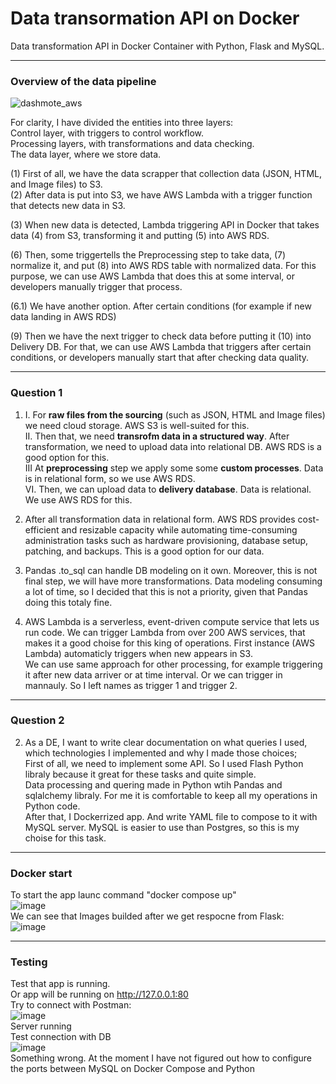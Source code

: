 # Data transormation API on Docker



Data transformation API in Docker Container with Python, Flask and MySQL.
____
### Overview of the data pipeline
![dashmote_aws](https://user-images.githubusercontent.com/53381140/145751154-2b38fb75-8176-4a47-b92b-163934e4b804.png)

For clarity, I have divided the entities into three layers:<br>
Control layer, with triggers to control workflow.<br>
Processing layers, with transformations and data checking.<br>
The data layer, where we store data.<br>

(1) First of all, we have the data scrapper that collection data (JSON, HTML, and Image files) to S3.<br>
(2) After data is put into S3, we have AWS Lambda with a trigger function that detects new data in S3.<br>

(3) When new data is detected, Lambda triggering API in Docker that takes data (4) from S3, transforming it and putting (5) into AWS RDS.<br>

(6) Then, some triggertells the Preprocessing step to take data, (7) normalize it, and put (8) into AWS RDS table with normalized data. For this purpose, we can use AWS Lambda that does this at some interval, or developers manually trigger that process.<br>

(6.1) We have another option. After certain conditions (for example if new data landing in AWS RDS)<br>

(9) Then we have the next trigger to check data before putting it (10) into Delivery DB. For that, we can use AWS Lambda that triggers after certain conditions, or developers manually start that after checking data quality. <br>
____
### Question 1
1. I. For <b>raw files from the sourcing</b> (such as JSON, HTML and Image files) we need cloud storage. AWS S3 is well-suited for this.<br>
II. Then that, we need <b>transrofm data in a structured way</b>. After transformation, we need to upload data into relational DB. AWS RDS is a good option for this.<br>
III At <b>preprocessing</b> step we apply some some <b>custom processes</b>. Data is in relational form, so we use AWS RDS.<br>
VI. Then, we can upload data to <b>delivery database</b>. Data is relational. We use AWS RDS for this.<br>
2. After all transformation data in relational form. AWS RDS provides cost-efficient and resizable capacity while automating time-consuming administration tasks such as hardware provisioning, database setup, patching, and backups. This is a good option for our data. 
3. Pandas .to_sql can handle DB modeling on it own. Moreover, this is not final step, we will have more transformations. Data modeling consuming a lot of time, so I decided that this is not a priority, given that Pandas doing this totaly fine.

4. AWS Lambda is a serverless, event-driven compute service that lets us run code. We can trigger Lambda from over 200 AWS services, that makes it a good choise for this king of operations. First instance (AWS Lambda) automaticly triggers when new appears in S3. <br>
We can use same approach for other processing, for example triggering it after new data arriver or at time interval. Or we can trigger in mannauly. So I left names as trigger 1 and trigger 2.
____
### Question 2

2. As a DE, I want to write clear documentation on what queries I used, which technologies I
implemented and why I made those choices;<br>
First of all, we need to implement some API. So I used Flash Python libraly because it great for these tasks and quite simple.<br>
Data processing and quering made in Python wtih Pandas and sqlalchemy libraly. For me it is comfortable to keep all my operations in Python code.<br>
After that, I Dockerrized app. And write YAML file to compose to it with MySQL server. MySQL is easier to use than Postgres, so this is my choise for this task.<br>

_____
### Docker start
To start the app launc command "docker compose up"<br>
![image](https://user-images.githubusercontent.com/53381140/147183498-276cc1c1-2a8d-4e94-895d-d1de9e77e2e5.png)<br>
We can see that Images builded after we get respocne from Flask:<br>
![image](https://user-images.githubusercontent.com/53381140/147183568-5fbe573d-4977-41ae-8b4c-537f085e2fcf.png)<br>
_____
### Testing
Test that app is running.<br>
Or app will be running on http://127.0.0.1:80 <br>
Try to connect with Postman:<br>
![image](https://user-images.githubusercontent.com/53381140/147183645-89054d31-ebd2-4eb3-8758-7f1098a67fb0.png)<br>
Server running<br>
Test connection with DB<br>
![image](https://user-images.githubusercontent.com/53381140/147183686-d2db7853-8940-4843-a704-f5a611aafec6.png)<br>
Something wrong. At the moment I have not figured out how to configure the ports between MySQL on Docker Compose and Python
